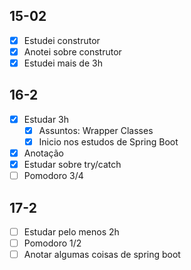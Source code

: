 ## 15-02

- [x] Estudei construtor
- [x] Anotei sobre construtor
- [x] Estudei mais de 3h

## 16-2

- [x] Estudar 3h
     - [x]  Assuntos: Wrapper Classes
     - [x] Inicio nos estudos de Spring Boot
- [x] Anotação
- [x] Estudar sobre try/catch
- [ ] Pomodoro 3/4

## 17-2

- [ ] Estudar pelo menos 2h
- [ ] Pomodoro 1/2
- [ ] Anotar algumas coisas de spring boot